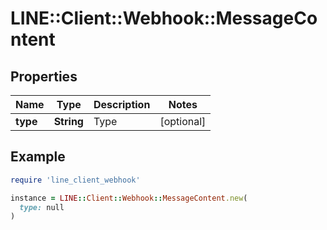 # LINE::Client::Webhook::MessageContent

## Properties

| Name | Type | Description | Notes |
| ---- | ---- | ----------- | ----- |
| **type** | **String** | Type | [optional] |

## Example

```ruby
require 'line_client_webhook'

instance = LINE::Client::Webhook::MessageContent.new(
  type: null
)
```

